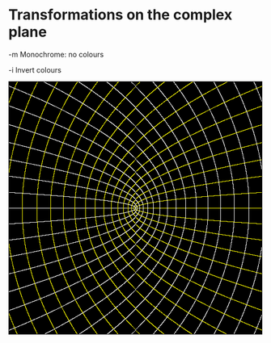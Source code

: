 # Transformations on the complex plane

-m	Monochrome: no colours

-i	Invert colours

![Example: f(z) = z^2](eg.png)
